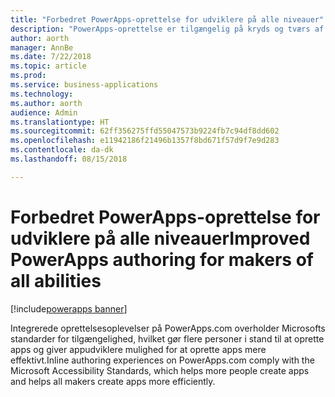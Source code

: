 ```yaml
---
title: "Forbedret PowerApps-oprettelse for udviklere på alle niveauer"
description: "PowerApps-oprettelse er tilgængelig på kryds og tværs af alle oplevelser integreret på PowerApps.com"
author: aorth
manager: AnnBe
ms.date: 7/22/2018
ms.topic: article
ms.prod: 
ms.service: business-applications
ms.technology: 
ms.author: aorth
audience: Admin
ms.translationtype: HT
ms.sourcegitcommit: 62ff356275ffd55047573b9224fb7c94df8dd602
ms.openlocfilehash: e11942186f21496b1357f8bd671f57d9f7e9d283
ms.contentlocale: da-dk
ms.lasthandoff: 08/15/2018

---
```

# <a name="improved-powerapps-authoring-for-makers-of-all-abilities"></a><span data-ttu-id="d57d9-103">Forbedret PowerApps-oprettelse for udviklere på alle niveauer</span><span class="sxs-lookup"><span data-stu-id="d57d9-103">Improved PowerApps authoring for makers of all abilities</span></span>

[!include[powerapps banner](../includes/powerapps.md)]




<span data-ttu-id="d57d9-104">Integrerede oprettelsesoplevelser på PowerApps.com overholder Microsofts standarder for tilgængelighed, hvilket gør flere personer i stand til at oprette apps og giver appudviklere mulighed for at oprette apps mere effektivt.</span><span class="sxs-lookup"><span data-stu-id="d57d9-104">Inline authoring experiences on PowerApps.com comply with the Microsoft Accessibility Standards, which helps more people create apps and helps all makers create apps more efficiently.</span></span>

